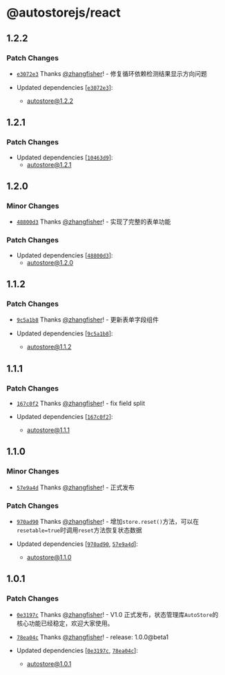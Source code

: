 # @autostorejs/react

## 1.2.2

### Patch Changes

- [`e3072e3`](https://github.com/zhangfisher/autostore/commit/e3072e34762656794101488b11e1e21e8aff72f0) Thanks [@zhangfisher](https://github.com/zhangfisher)! - 修复循环依赖检测结果显示方向问题

- Updated dependencies [[`e3072e3`](https://github.com/zhangfisher/autostore/commit/e3072e34762656794101488b11e1e21e8aff72f0)]:
  - autostore@1.2.2

## 1.2.1

### Patch Changes

- Updated dependencies [[`10463d9`](https://github.com/zhangfisher/autostore/commit/10463d959cc312fa54ea0e329527cce9c1c985f6)]:
  - autostore@1.2.1

## 1.2.0

### Minor Changes

- [`48800d3`](https://github.com/zhangfisher/autostore/commit/48800d34ee1843ac8a7892337ab4cf8d7697d91e) Thanks [@zhangfisher](https://github.com/zhangfisher)! - 实现了完整的表单功能

### Patch Changes

- Updated dependencies [[`48800d3`](https://github.com/zhangfisher/autostore/commit/48800d34ee1843ac8a7892337ab4cf8d7697d91e)]:
  - autostore@1.2.0

## 1.1.2

### Patch Changes

- [`9c5a1b8`](https://github.com/zhangfisher/autostore/commit/9c5a1b8c9f70103cd6f254385edabb4087ab29c9) Thanks [@zhangfisher](https://github.com/zhangfisher)! - 更新表单字段组件

- Updated dependencies [[`9c5a1b8`](https://github.com/zhangfisher/autostore/commit/9c5a1b8c9f70103cd6f254385edabb4087ab29c9)]:
  - autostore@1.1.2

## 1.1.1

### Patch Changes

- [`167c0f2`](https://github.com/zhangfisher/autostore/commit/167c0f21817911883479f6f7b58826b1f89bf2cb) Thanks [@zhangfisher](https://github.com/zhangfisher)! - fix field split

- Updated dependencies [[`167c0f2`](https://github.com/zhangfisher/autostore/commit/167c0f21817911883479f6f7b58826b1f89bf2cb)]:
  - autostore@1.1.1

## 1.1.0

### Minor Changes

- [`57e9a4d`](https://github.com/zhangfisher/autostore/commit/57e9a4d306eddb680e1c28c2b142affd1761b359) Thanks [@zhangfisher](https://github.com/zhangfisher)! - 正式发布

### Patch Changes

- [`970ad90`](https://github.com/zhangfisher/autostore/commit/970ad908aaf4e28730082562ba8d475f70f5fa72) Thanks [@zhangfisher](https://github.com/zhangfisher)! - 增加`store.reset()`方法，可以在`resetable=true`时调用`reset`方法恢复状态数据

- Updated dependencies [[`970ad90`](https://github.com/zhangfisher/autostore/commit/970ad908aaf4e28730082562ba8d475f70f5fa72), [`57e9a4d`](https://github.com/zhangfisher/autostore/commit/57e9a4d306eddb680e1c28c2b142affd1761b359)]:
  - autostore@1.1.0

## 1.0.1

### Patch Changes

- [`0e3197c`](https://github.com/zhangfisher/autostore/commit/0e3197caa84d318a073840482e107bb524b78428) Thanks [@zhangfisher](https://github.com/zhangfisher)! - V1.0 正式发布，状态管理库`AutoStore`的核心功能已经稳定，欢迎大家使用。

- [`78ea04c`](https://github.com/zhangfisher/autostore/commit/78ea04cd3926b183d773a78b7fb1a8fdf5bc2e07) Thanks [@zhangfisher](https://github.com/zhangfisher)! - release: 1.0.0@beta1

- Updated dependencies [[`0e3197c`](https://github.com/zhangfisher/autostore/commit/0e3197caa84d318a073840482e107bb524b78428), [`78ea04c`](https://github.com/zhangfisher/autostore/commit/78ea04cd3926b183d773a78b7fb1a8fdf5bc2e07)]:
  - autostore@1.0.1
